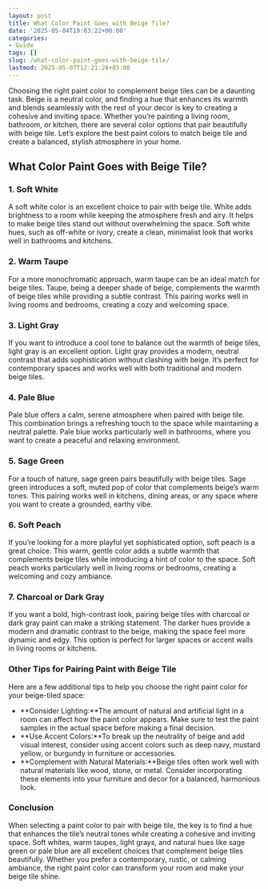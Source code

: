 ```yaml
---
layout: post
title: What Color Paint Goes with Beige Tile?
date: '2025-05-04T19:03:22+00:00'
categories:
- Guide
tags: []
slug: /what-color-paint-goes-with-beige-tile/
lastmod: 2025-05-07T12:21:28+03:00
---
```


Choosing the right paint color to complement beige tiles can be a daunting task. Beige is a neutral color, and finding a hue that enhances its warmth and blends seamlessly with the rest of your decor is key to creating a cohesive and inviting space. Whether you’re painting a living room, bathroom, or kitchen, there are several color options that pair beautifully with beige tile. Let’s explore the best paint colors to match beige tile and create a balanced, stylish atmosphere in your home.
## What Color Paint Goes with Beige Tile?
### 1. Soft White
A soft white color is an excellent choice to pair with beige tile. White adds brightness to a room while keeping the atmosphere fresh and airy. It helps to make beige tiles stand out without overwhelming the space. Soft white hues, such as off-white or ivory, create a clean, minimalist look that works well in bathrooms and kitchens.
### 2. Warm Taupe
For a more monochromatic approach, warm taupe can be an ideal match for beige tiles. Taupe, being a deeper shade of beige, complements the warmth of beige tiles while providing a subtle contrast. This pairing works well in living rooms and bedrooms, creating a cozy and welcoming space.
### 3. Light Gray
If you want to introduce a cool tone to balance out the warmth of beige tiles, light gray is an excellent option. Light gray provides a modern, neutral contrast that adds sophistication without clashing with beige. It’s perfect for contemporary spaces and works well with both traditional and modern beige tiles.
### 4. Pale Blue
Pale blue offers a calm, serene atmosphere when paired with beige tile. This combination brings a refreshing touch to the space while maintaining a neutral palette. Pale blue works particularly well in bathrooms, where you want to create a peaceful and relaxing environment.
### 5. Sage Green
For a touch of nature, sage green pairs beautifully with beige tiles. Sage green introduces a soft, muted pop of color that complements beige’s warm tones. This pairing works well in kitchens, dining areas, or any space where you want to create a grounded, earthy vibe.
### 6. Soft Peach
If you’re looking for a more playful yet sophisticated option, soft peach is a great choice. This warm, gentle color adds a subtle warmth that complements beige tiles while introducing a hint of color to the space. Soft peach works particularly well in living rooms or bedrooms, creating a welcoming and cozy ambiance.
### 7. Charcoal or Dark Gray
If you want a bold, high-contrast look, pairing beige tiles with charcoal or dark gray paint can make a striking statement. The darker hues provide a modern and dramatic contrast to the beige, making the space feel more dynamic and edgy. This option is perfect for larger spaces or accent walls in living rooms or kitchens.
### Other Tips for Pairing Paint with Beige Tile
Here are a few additional tips to help you choose the right paint color for your beige-tiled space:
- **Consider Lighting:**The amount of natural and artificial light in a room can affect how the paint color appears. Make sure to test the paint samples in the actual space before making a final decision.
- **Use Accent Colors:**To break up the neutrality of beige and add visual interest, consider using accent colors such as deep navy, mustard yellow, or burgundy in furniture or accessories.
- **Complement with Natural Materials:**Beige tiles often work well with natural materials like wood, stone, or metal. Consider incorporating these elements into your furniture and decor for a balanced, harmonious look.
### Conclusion
When selecting a paint color to pair with beige tile, the key is to find a hue that enhances the tile’s neutral tones while creating a cohesive and inviting space. Soft whites, warm taupes, light grays, and natural hues like sage green or pale blue are all excellent choices that complement beige tiles beautifully. Whether you prefer a contemporary, rustic, or calming ambiance, the right paint color can transform your room and make your beige tile shine.
